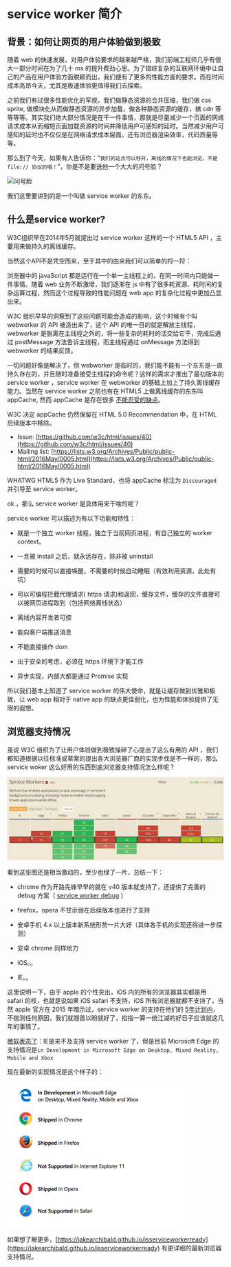 service worker 简介
===


## 背景：如何让网页的用户体验做到极致

随着 web 的快速发展，对用户体验要求的越来越严格，我们前端工程师几乎有很大一部分时间在为了几十 ms 的提升费劲心思。为了错综复杂的互联网环境中让自己的产品在用户体验方面脱颖而出，我们便有了更多的性能方面的要求。而在时间成本高昂今天，尤其是极速体验更值得我们去探索。

之前我们有过很多性能优化的军规，我们做静态资源的合并压缩，我们做 css sprite, 做模块化从而做静态资源的异步加载，做各种静态资源的缓存，搞 cdn 等等等等。其实我们绝大部分情况是在干一件事情，那就是尽量减少一个页面的网络请求成本从而缩短页面加载资源的时间并降低用户可感知的延时。当然减少用户可感知的延时也不仅仅是在网络请求成本层面。还有浏览器渲染效率，代码质量等等。

那么到了今天，如果有人告诉你：“`我们的站点可以秒开，离线的情况下也能浏览，不是 file:// 协议的哦！`”，你是不是要送他一个大大的问号脸？

![问号脸](https://timgsa.baidu.com/timg?image&quality=80&size=b9999_10000&sec=1493894698909&di=af0d8131b4988261d0769aa4dda47fe9&imgtype=0&src=http%3A%2F%2Fi10.hoopchina.com.cn%2Fhupuapp%2Fbbs%2F600%2F19471600%2Fthread_19471600_20161010154103_s_117261_o_1617512482.png)


我们这里要讲到的是一个叫做 service worker 的东东。


## 什么是service worker?

W3C组织早在2014年5月就提出过 service worker 这样的一个 HTML5 API ，主要用来做持久的离线缓存。

当然这个API不是凭空而来，至于其中的由来我们可以简单的捋一捋：

浏览器中的 javaScript 都是运行在一个单一主线程上的，在同一时间内只能做一件事情。随着 web 业务不断激增，我们逐渐在 js 中有了很多耗资源、耗时间的复杂运算过程，然而这个过程导致的性能问题在 web app 的复杂化过程中更加凸显出来。

W3C 组织早早的洞察到了这些问题可能会造成的影响，这个时候有个叫 webworker 的 API 被造出来了，这个 API 的唯一目的就是解放主线程，webworker 是脱离在主线程之外的，将一些复杂的耗时的活交给它干，完成后通过 postMessage 方法告诉主线程，而主线程通过 onMessage 方法得到 webworker 的结果反馈。

一切问题好像是解决了，但 webworker 是临时的，我们能不能有一个东东是一直持久存在的，并且随时准备接受主线程的命令呢？这样的需求才推出了最初版本的 service worker ，service worker 在 webworker 的基础上加上了持久离线缓存能力。当然在 service worker 之前也有在 HTML5 上做离线缓存的东东叫 appCache, 然而 appCache 是存在很多 [不能忍受的缺点](https://alistapart.com/article/application-cache-is-a-douchebag)。

W3C 决定 appCache 仍然保留在 HTML 5.0 Recommendation 中，在 HTML 后续版本中移除。
- Issue: [https://github.com/w3c/html/issues/40](https://github.com/w3c/html/issues/40)
- Mailing list: [https://lists.w3.org/Archives/Public/public-html/2016May/0005.html](https://lists.w3.org/Archives/Public/public-html/2016May/0005.html)

WHATWG HTML5 作为 Live Standard，也将 appCache 标注为 `Discouraged` 并引导至 service worker。



ok ，那么 service worker 是具体用来干啥的呢？

service worker 可以描述为有以下功能和特性：

- 就是一个独立 worker 线程，独立于当前网页进程，有自己独立的 worker context。

- 一旦被 install 之后，就永远存在，除非被 uninstall

- 需要的时候可以直接唤醒，不需要的时候自动睡眠（有效利用资源，此处有坑）

- 可以可编程拦截代理请求( https 请求)和返回，缓存文件，缓存的文件直接可以被网页进程取到（包括网络离线状态）

- 离线内容开发者可控

- 能向客户端推送消息

- 不能直接操作 dom

- 出于安全的考虑，必须在 https 环境下才能工作

- 异步实现，内部大都是通过 Promise 实现


所以我们基本上知道了 service worker 的伟大使命，就是让缓存做到优雅和极致，让 web app 相对于 native app
的缺点更佳弱化，也为性能和体验提供了无限的遐想。


## 浏览器支持情况

虽说 W3C 组织为了让用户体验做到极致操碎了心提出了这么有用的 API ，我们都知道根据以往标准或草案的提出各大浏览器厂商的实现步伐是不一样的，那么 service woker 这么好用的东西到底浏览器支持情况怎么样呢？


![service worker 浏览器兼容图](./images/compatibility.png)

看到这张图还是相当激动的，至少也绿了一片，总结一下：

- chrome 作为开路先锋早早的就在 v40 版本就支持了，还提供了完善的 debug 方案（ [service worker debug](./04-service-worker-debug.md) ）

- firefox，opera 不甘示弱在后续版本也进行了支持

- 安卓手机 4.x 以上版本新系统形势一片大好（具体各手机的实现还得进一步探测）

- 安卓 chrome 同样给力

- iOS。。

- IE。。

这里说明一下，由于 apple 的个性突出，iOS 内的所有的浏览器其实都是用 safari 的核，也就是说如果 iOS safari 不支持，iOS 所有浏览器就都不支持了，当然 apple 官方在 2015 年暗示过，service worker 的支持在他们的 [5年计划内](https://trac.webkit.org/wiki/FiveYearPlanFall2015)，不揣测任何原因，我们就翘首以盼就好了，掐指一算一统江湖的好日子应该就这几年的事情了。

[微软表态了](https://developer.microsoft.com/en-us/microsoft-edge/platform/status/serviceworker)：IE是来不及支持 service worker 了，但是目前 Microsoft Edge 的支持情况是`in Development in Microsoft Edge on Desktop, Mixed Reality, Mobile and Xbox`

现在最新的实现情况是这个样子的：

![浏览器最新支持情况配图](./images/lastest_browser.png)

如果想了解更多，[https://jakearchibald.github.io/isserviceworkerready](https://jakearchibald.github.io/isserviceworkerready) 有更详细的最新浏览器支持情况。
